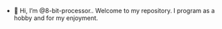 - 👋 Hi, I’m @8-bit-processor..
Welcome to my repository.
I program as a hobby and for my enjoyment.
